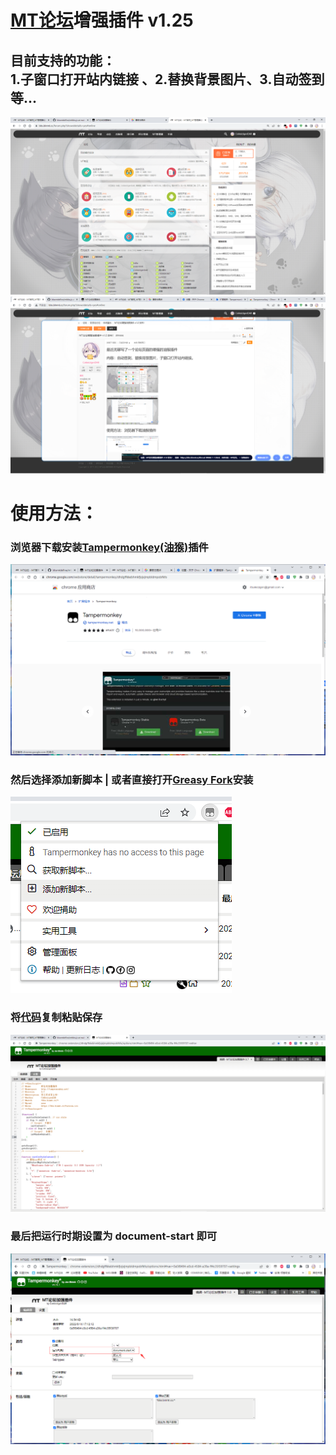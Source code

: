 # [MT论坛](https://bbs.binmt.cc/)增强插件 v1.25

目前支持的功能：<br>
1.子窗口打开站内链接 、2.替换背景图片、3.自动签到等...
---
![Image text](https://github.com/cokkeijigen/bbsmtdefine/blob/main/image1.png)<br>
![Image text](https://github.com/cokkeijigen/bbsmtdefine/blob/main/image2.png)<br>
# 使用方法：
### 浏览器下载安装[Tampermonkey(油猴)](https://www.tampermonkey.net/)插件<br>
![Image text](https://github.com/cokkeijigen/bbsmtdefine/blob/main/image3.png)<br>
### 然后选择添加新脚本 | 或者直接打开[Greasy Fork](https://greasyfork.org/zh-CN/scripts/449815-mt%E8%AE%BA%E5%9D%9B%E5%8A%A0%E5%BC%BA%E6%8F%92%E4%BB%B6)安装<br>
![Image text](https://github.com/cokkeijigen/bbsmtdefine/blob/main/image4.png)<br>
### 将[代码](https://github.com/cokkeijigen/bbsmtdefine/blob/main/mtbbs.js)复制粘贴保存<br>
![Image text](https://github.com/cokkeijigen/bbsmtdefine/blob/main/image6.png)<br>
### 最后把运行时期设置为 document-start 即可<br>
![Image text](https://github.com/cokkeijigen/bbsmtdefine/blob/main/image5.png)<br>
